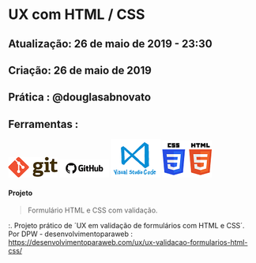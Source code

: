 # UX com HTML / CSS 

## Atualização: 26 de maio de 2019 - 23:30
## Criação: 26 de maio de 2019
## Prática : @douglasabnovato

## Ferramentas : 

![Git](/images/logo-git.png)
![GitHub](/images/logo-github.png)
![VSCode](/images/logo-VSCode.png)
![HTML/CSS](/images/logo-html-css.png)

#### Projeto
> Formulário HTML e CSS com validação.

:. Projeto prático de ´UX em validação de formulários com HTML e CSS´.<br/> 
Por DPW - desenvolvimentoparaweb : https://desenvolvimentoparaweb.com/ux/ux-validacao-formularios-html-css/
